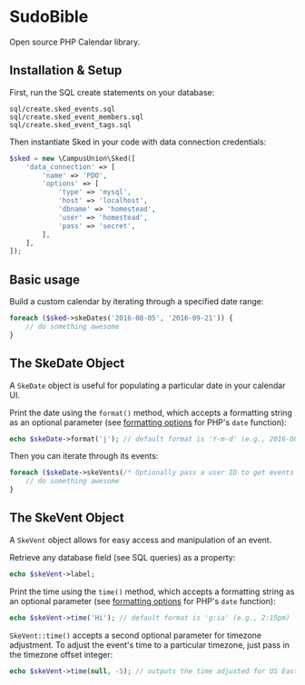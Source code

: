 # SudoBible
Open source PHP Calendar library.

## Installation & Setup

First, run the SQL create statements on your database:

```
sql/create.sked_events.sql
sql/create.sked_event_members.sql
sql/create.sked_event_tags.sql
```

Then instantiate Sked in your code with data connection credentials:

```php
$sked = new \CampusUnion\Sked([
    'data_connection' => [
        'name' => 'PDO',
        'options' => [
            'type' => 'mysql',
            'host' => 'localhost',
            'dbname' => 'homestead',
            'user' => 'homestead',
            'pass' => 'secret',
        ],
    ],
]);
```

## Basic usage

Build a custom calendar by iterating through a specified date range:
```php
foreach ($sked->skeDates('2016-08-05', '2016-09-21')) {
    // do something awesome
}
```

## The SkeDate Object

A `SkeDate` object is useful for populating a particular date in your calendar UI.

Print the date using the `format()` method, which accepts a formatting
string as an optional parameter (see
[formatting options](http://php.net/manual/en/function.date.php#refsect1-function.date-parameters)
for PHP's `date` function):

```php
echo $skeDate->format('j'); // default format is 'Y-m-d' (e.g., 2016-08-05)
```

Then you can iterate through its events:
```php
foreach ($skeDate->skeVents(/* Optionally pass a user ID to get events for a certain user. */)) {
    // do something awesome
}
```

## The SkeVent Object

A `SkeVent` object allows for easy access and manipulation of an event.

Retrieve any database field (see SQL queries) as a property:

```php
echo $skeVent->label;
```

Print the time using the `time()` method, which accepts a formatting
string as an optional parameter (see
[formatting options](http://php.net/manual/en/function.date.php#refsect1-function.date-parameters)
for PHP's `date` function):

```php
echo $skeVent->time('Hi'); // default format is 'g:ia' (e.g., 2:15pm)
```

`SkeVent::time()` accepts a second optional parameter for timezone adjustment.
To adjust the event's time to a particular timezone, just pass in the timezone
offset integer:

```php
echo $skeVent->time(null, -5); // outputs the time adjusted for US Eastern Standard time
```
